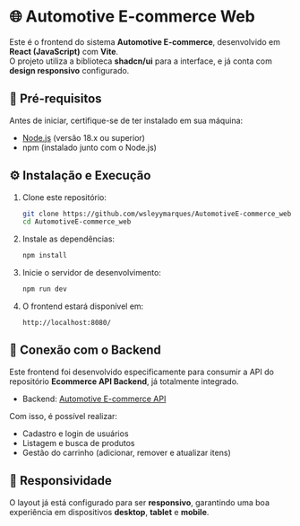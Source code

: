

# 🌐 Automotive E-commerce Web

Este é o frontend do sistema **Automotive E-commerce**, desenvolvido em **React (JavaScript)** com **Vite**.  
O projeto utiliza a biblioteca **shadcn/ui** para a interface, e já conta com **design responsivo** configurado.

## 🚀 Pré-requisitos

Antes de iniciar, certifique-se de ter instalado em sua máquina:
- [Node.js](https://nodejs.org/) (versão 18.x ou superior)
- npm (instalado junto com o Node.js)

## ⚙️ Instalação e Execução

1. Clone este repositório:
   ```bash
   git clone https://github.com/wsleyymarques/AutomotiveE-commerce_web.git
   cd AutomotiveE-commerce_web
   ```

2. Instale as dependências:
   ```bash
   npm install
   ```

3. Inicie o servidor de desenvolvimento:
   ```bash
   npm run dev
   ```

4. O frontend estará disponível em:
   ```
   http://localhost:8080/
   ```

## 🔗 Conexão com o Backend

Este frontend foi desenvolvido especificamente para consumir a API do repositório **Ecommerce API Backend**, já totalmente integrado.

- Backend: [Automotive E-commerce API](https://github.com/wsleyymarques/AutomotiveE-commerce_api)

Com isso, é possível realizar:
- Cadastro e login de usuários
- Listagem e busca de produtos
- Gestão do carrinho (adicionar, remover e atualizar itens)

## 📱 Responsividade

O layout já está configurado para ser **responsivo**, garantindo uma boa experiência em dispositivos **desktop**, **tablet** e **mobile**.
